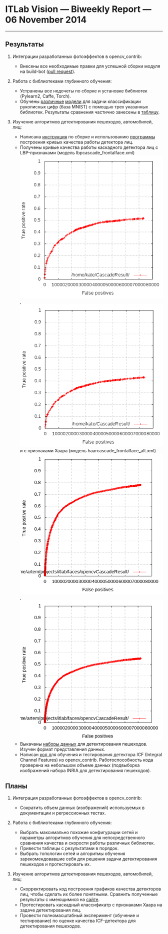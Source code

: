 # ITLab Vision — Biweekly Report — 06 November 2014

----------------

## Результаты

  1. Интеграции разработанных фотоэффектов в opencv_contrib:
     - Внесены все необходимые правки для успешной сборки модуля на build-bot ([pull request](https://github.com/Itseez/opencv_contrib/pull/112)).

  1. Работа с библиотеками глубинного обучения:
     - Устранены все недочеты по сборке и установке библиотек (Pylearn2, Caffe, Torch).
	 - Обучены [различные](https://drive.google.com/open?id=0B1Xio1gViu12c0czOUFJNVoxWUU&authuser=0) [модели](https://github.com/KruchDmitriy/DNN-develop) для задачи классификации рукописных цифр (база MNIST) с помощью трех указанных библиотек. Результаты сравнения частично занесены в [таблицу](https://docs.google.com/spreadsheets/d/1U5v-xap-dkm5Hu-uh49nn7NEwNafjEE9Bos9qsz0wo0/edit?usp=sharing).

  1. Изучение алгоритмов детектирования пешеходов, автомобилей, лиц:
     - Написана [инструкция](https://docs.google.com/document/d/1GL4eog24T4fKL0_b12TUz3jOKqE3yL_MGD6pPcwg7Xw/edit?usp=sharing) по сборке и использованию [программы](http://vis-www.cs.umass.edu/fddb/results.html) построения кривых качества работы детектора лиц.
	 - Получены кривые качества работы каскадного детектора лиц с LBP-признаками (модель lbpcascade_frontalface.xml)
	   ![1](./discrete_ROC-curve_lbpcascade_frontalface.png "discrete ROC-curve"), ![2](./continuous_ROC-curve_lbpcascade_frontalface.png "continuous ROC-curve")
	   и с признаками Хаара (модель haarcascade_frontalface_alt.xml)
	   ![1](./discrete_ROC-curve_haarcascade_frontalface_alt.png "discrete ROC-curve"), ![2](./continuous_ROC-curve_haarcascade_frontalface_alt.png "continuous ROC-curve")
	 - Выкачаны [наборы данных](http://www.vision.caltech.edu/Image_Datasets/CaltechPedestrians/datasets/) для детектирования пешеходов. Изучен формат представления данных. 
	 - Написан [код](https://github.com/VladVin/obj-detect-classifiers/tree/master/src/icfdetector) для обучения и тестирования детектора ICF (Integral Channel Features) из opencv_contrib. Работоспособность кода проверена на небольшом объеме данных (подвыборка изображений набора INRIA для детектирования пешеходов). 

## Планы

  1. Интеграция разработанных фотоэффектов в opencv_contrib:
     - Сократить объем данных (изображений) используемых в документации и регрессионных тестах.

  1. Работа с библиотеками глубинного обучения:
     - Выбрать максимально похожие конфигурации сетей и параметры алгоритмов обучения для непосредственного сравнения качества и скорости работы различных библиотек.
	 - Привести таблицы с результатами в порядок.
	 - Выбрать топологии сетей и алгоритмы обучения зарекомендовавшие себя для решения задачи детектирования пешеходов и протестировать их.

  1. Изучение алгоритмов детектирования пешеходов, автомобилей, лиц:
     - Скорректировать код построения графиков качества детекторов лиц, чтобы сделать их более понятными. Сравнить полученные результаты с имеющимися на [сайте](http://vis-www.cs.umass.edu/fddb/results.html).
	 - Протестировать каскадный классификатр с признаками Хаара на задаче детектирования лиц.
	 - Провести полномасштабный эксперимент (обучение и тестирование) по оценке качества ICF-детектора для детектирования пешеходов.
